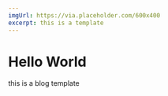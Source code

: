 ```yaml
---
imgUrl: https://via.placeholder.com/600x400
excerpt: this is a template
---
```


# Hello World

this is a blog template
